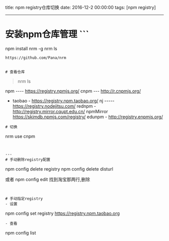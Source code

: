 title: npm registry仓库切换
date: 2016-12-2 00:00:00
tags: [npm registry]


---
# 安装npm仓库管理 ```
npm install nrm -g
nrm ls
```
https://github.com/Pana/nrm


# 查看仓库
```
>nrm ls
 
  npm ---- https://registry.npmjs.org/
  cnpm --- http://r.cnpmjs.org/
* taobao - https://registry.npm.taobao.org/
  nj ----- https://registry.nodejitsu.com/
  rednpm - http://registry.mirror.cqupt.edu.cn/
  npmMirror  https://skimdb.npmjs.com/registry/
  edunpm - http://registry.enpmjs.org/
```
# 切换
```
nrm use cnpm

```


---
# 手动删除registry配置
```
npm config delete registry
npm config delete disturl
 
或者
npm config edit
找到淘宝那两行,删除
```


# 手动指定registry
- 设置
```
npm config set registry https://registry.npm.taobao.org

```
- 查看
```
npm config list
```